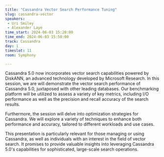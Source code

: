 ```yaml
---
title: "Cassandra Vector Search Performance Tuning"
slug: cassandra-vector
speakers:
 - Uri Smiley
 - Alexander Laye
time_start: 2024-06-03 15:20:00
time_end: 2024-06-03 15:50:00
track: Cassandra
day: 1
timeslot: 11
room: Symphony

---
```


Cassandra 5.0 now incorporates vector search capabilities powered by DiskANN, an advanced technology developed by Microsoft Research. In this session, we are will demonstrate the vector search performance of Cassandra 5.0, juxtaposed with other leading databases. Our benchmarking platform will be utilized to assess a variety of key metrics, including I/O performance as well as the precision and recall accuracy of the search results.

Furthermore, the session will delve into optimization strategies for Cassandra. We will explore a variety of techniques to enhance both performance and accuracy, tailored to different workloads and use cases.

This presentation is particularly relevant for those managing or using Cassandra, as well as individuals with an interest in the field of vector search. It promises to provide valuable insights into leveraging Cassandra 5.0's capabilities for sophisticated, large-scale search operations.